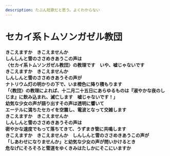 ```yaml
---
description: たぶん短歌だと思う。よくわからない
---
```


# セカイ系トムソンガゼル教団

**きこえますか　きこえませんか  
しんしんと雪のささめきあうこの声は  
〈セカイ系トムソンガゼル教団〉の教理です　いや、嘘じゃないです  
きこえますか　きこえませんか  
しんしんと雪のささめきあうその声が  
ナトリウム灯の明かりの下で、いま橙色に降り積もります  
「〈教団〉の教理によれば、十二月二十五日にあらゆるものは『淑やかな夜のしじま』に飲み込まれ、滅亡します　嘘じゃないです！」  
幼気な少女の声が語り出すその声は透明に響いて  
エーテルに満ちたセカイを空震し、電波となって交雑します  
きこえますか　きこえませんか  
しんしんと雪のささめきあうその声は  
密やかな速度でもって落ちてきて、うずまき管に共鳴します  
きこえますか　きこえませんか　しんしんと雪のささめきあうこの声が  
「しあわせになりませんか」と幼気な少女の声が問いかけるとき  
危なげにそろそろと雪道をゆくきみはたしかにそこにいますか**  


